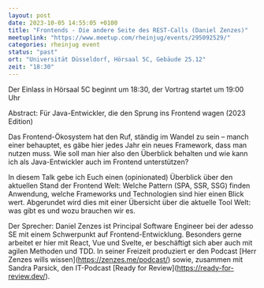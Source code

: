 ```yaml
---
layout: post
date: 2023-10-05 14:55:05 +0100
title: "Frontends - Die andere Seite des REST-Calls (Daniel Zenzes)"
meetuplink: "https://www.meetup.com/rheinjug/events/295092529/"
categories: rheinjug event
status: "past"
ort: "Universität Düsseldorf, Hörsaal 5C, Gebäude 25.12"
zeit: "18:30"
---
```


Der Einlass in Hörsaal 5C beginnt um 18:30, der Vortrag startet um 19:00 Uhr
 
Abstract:
Für Java-Entwickler, die den Sprung ins Frontend wagen (2023 Edition)
 
Das Frontend-Ökosystem hat den Ruf, ständig im Wandel zu sein – manch einer behauptet, es gäbe hier jedes Jahr ein neues Framework, dass man nutzen muss. Wie soll man hier also den Überblick behalten und wie kann ich als Java-Entwickler auch im Frontend unterstützen?
 
In diesem Talk gebe ich Euch einen (opinionated) Überblick über den aktuellen Stand der Frontend Welt: Welche Pattern (SPA, SSR, SSG) finden Anwendung, welche Frameworks und Technologien sind hier einen Blick wert. Abgerundet wird dies mit einer Übersicht über die aktuelle Tool Welt: was gibt es und wozu brauchen wir es.
 
Der Sprecher:
Daniel Zenzes ist Principal Software Engineer bei der adesso SE mit einem Schwerpunkt auf Frontend-Entwicklung. Besonders gerne arbeitet er hier mit React, Vue und Svelte, er beschäftigt sich aber auch mit agilen Methoden und TDD. In seiner Freizeit produziert er den Podcast [Herr Zenzes wills wissen](<a href="https://zenzes.me/podcast/" class="linkified">https://zenzes.me/podcast/</a>) sowie, zusammen mit Sandra Parsick, den IT-Podcast [Ready for Review](<a href="https://ready-for-review.dev/" class="linkified">https://ready-for-review.dev/</a>).
 
